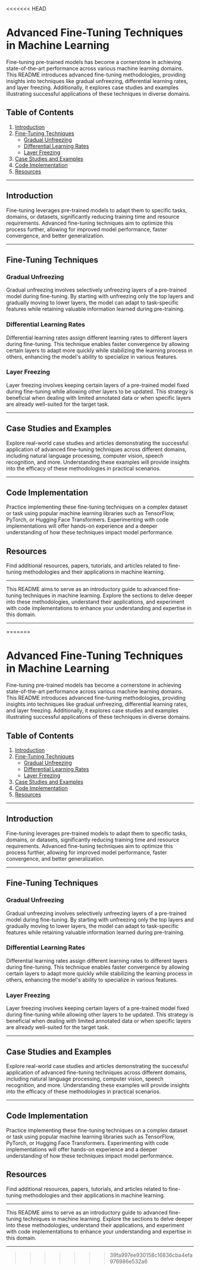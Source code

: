 <<<<<<< HEAD


# Advanced Fine-Tuning Techniques in Machine Learning

Fine-tuning pre-trained models has become a cornerstone in achieving state-of-the-art performance across various machine learning domains. This README introduces advanced fine-tuning methodologies, providing insights into techniques like gradual unfreezing, differential learning rates, and layer freezing. Additionally, it explores case studies and examples illustrating successful applications of these techniques in diverse domains.

## Table of Contents

1. [Introduction](#introduction)
2. [Fine-Tuning Techniques](#fine-tuning-techniques)
    - [Gradual Unfreezing](#gradual-unfreezing)
    - [Differential Learning Rates](#differential-learning-rates)
    - [Layer Freezing](#layer-freezing)
3. [Case Studies and Examples](#case-studies-and-examples)
4. [Code Implementation](#code-implementation)
5. [Resources](#resources)

---

## Introduction

Fine-tuning leverages pre-trained models to adapt them to specific tasks, domains, or datasets, significantly reducing training time and resource requirements. Advanced fine-tuning techniques aim to optimize this process further, allowing for improved model performance, faster convergence, and better generalization.

---

## Fine-Tuning Techniques

### Gradual Unfreezing

Gradual unfreezing involves selectively unfreezing layers of a pre-trained model during fine-tuning. By starting with unfreezing only the top layers and gradually moving to lower layers, the model can adapt to task-specific features while retaining valuable information learned during pre-training.

### Differential Learning Rates

Differential learning rates assign different learning rates to different layers during fine-tuning. This technique enables faster convergence by allowing certain layers to adapt more quickly while stabilizing the learning process in others, enhancing the model's ability to specialize in various features.

### Layer Freezing

Layer freezing involves keeping certain layers of a pre-trained model fixed during fine-tuning while allowing other layers to be updated. This strategy is beneficial when dealing with limited annotated data or when specific layers are already well-suited for the target task.

---

## Case Studies and Examples

Explore real-world case studies and articles demonstrating the successful application of advanced fine-tuning techniques across different domains, including natural language processing, computer vision, speech recognition, and more. Understanding these examples will provide insights into the efficacy of these methodologies in practical scenarios.

---

## Code Implementation

Practice implementing these fine-tuning techniques on a complex dataset or task using popular machine learning libraries such as TensorFlow, PyTorch, or Hugging Face Transformers. Experimenting with code implementations will offer hands-on experience and a deeper understanding of how these techniques impact model performance.



## Resources

Find additional resources, papers, tutorials, and articles related to fine-tuning methodologies and their applications in machine learning.

---

This README aims to serve as an introductory guide to advanced fine-tuning techniques in machine learning. Explore the sections to delve deeper into these methodologies, understand their applications, and experiment with code implementations to enhance your understanding and expertise in this domain.

---

=======


# Advanced Fine-Tuning Techniques in Machine Learning

Fine-tuning pre-trained models has become a cornerstone in achieving state-of-the-art performance across various machine learning domains. This README introduces advanced fine-tuning methodologies, providing insights into techniques like gradual unfreezing, differential learning rates, and layer freezing. Additionally, it explores case studies and examples illustrating successful applications of these techniques in diverse domains.

## Table of Contents

1. [Introduction](#introduction)
2. [Fine-Tuning Techniques](#fine-tuning-techniques)
    - [Gradual Unfreezing](#gradual-unfreezing)
    - [Differential Learning Rates](#differential-learning-rates)
    - [Layer Freezing](#layer-freezing)
3. [Case Studies and Examples](#case-studies-and-examples)
4. [Code Implementation](#code-implementation)
5. [Resources](#resources)

---

## Introduction

Fine-tuning leverages pre-trained models to adapt them to specific tasks, domains, or datasets, significantly reducing training time and resource requirements. Advanced fine-tuning techniques aim to optimize this process further, allowing for improved model performance, faster convergence, and better generalization.

---

## Fine-Tuning Techniques

### Gradual Unfreezing

Gradual unfreezing involves selectively unfreezing layers of a pre-trained model during fine-tuning. By starting with unfreezing only the top layers and gradually moving to lower layers, the model can adapt to task-specific features while retaining valuable information learned during pre-training.

### Differential Learning Rates

Differential learning rates assign different learning rates to different layers during fine-tuning. This technique enables faster convergence by allowing certain layers to adapt more quickly while stabilizing the learning process in others, enhancing the model's ability to specialize in various features.

### Layer Freezing

Layer freezing involves keeping certain layers of a pre-trained model fixed during fine-tuning while allowing other layers to be updated. This strategy is beneficial when dealing with limited annotated data or when specific layers are already well-suited for the target task.

---

## Case Studies and Examples

Explore real-world case studies and articles demonstrating the successful application of advanced fine-tuning techniques across different domains, including natural language processing, computer vision, speech recognition, and more. Understanding these examples will provide insights into the efficacy of these methodologies in practical scenarios.

---

## Code Implementation

Practice implementing these fine-tuning techniques on a complex dataset or task using popular machine learning libraries such as TensorFlow, PyTorch, or Hugging Face Transformers. Experimenting with code implementations will offer hands-on experience and a deeper understanding of how these techniques impact model performance.



## Resources

Find additional resources, papers, tutorials, and articles related to fine-tuning methodologies and their applications in machine learning.

---

This README aims to serve as an introductory guide to advanced fine-tuning techniques in machine learning. Explore the sections to delve deeper into these methodologies, understand their applications, and experiment with code implementations to enhance your understanding and expertise in this domain.

---

>>>>>>> 39fa997ee930158c16836cba4efa976986e532a6
